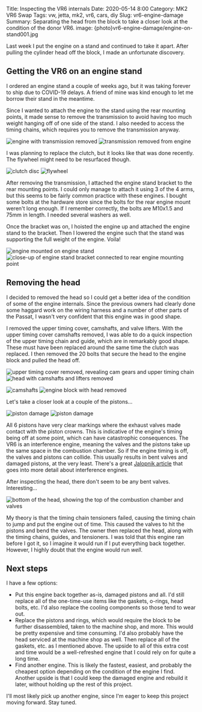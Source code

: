 Title: Inspecting the VR6 internals
Date: 2020-05-14 8:00
Category: MK2 VR6 Swap
Tags: vw, jetta, mk2, vr6, cars, diy
Slug: vr6-engine-damage
Summary: Separating the head from the block to take a closer look at the condition of the donor VR6.
image: {photo}vr6-engine-damage/engine-on-stand001.jpg

Last week I put the engine on a stand and continued to take it apart.  After pulling the cylinder head off the block, I made an unfortunate discovery.

## Getting the VR6 on an engine stand
I ordered an engine stand a couple of weeks ago, but it was taking forever to ship due to COVID-19 delays.  A friend of mine was kind enough to let me borrow their stand in the meantime.

Since I wanted to attach the engine to the stand using the rear mounting points, it made sense to remove the transmission to avoid having too much weight hanging off of one side of the stand.  I also needed to access the timing chains, which requires you to remove the transmission anyway.

![engine with transmission removed]({lightbox}vr6-engine-damage/engine-without-trans001.jpg) ![transmission removed from engine]({lightbox}vr6-engine-damage/transmission001.jpg)

I was planning to replace the clutch, but it looks like that was done recently.  The flywheel might need to be resurfaced though.

![clutch disc]({lightbox}vr6-engine-damage/clutch-disc001.jpg) ![flywheel]({lightbox}vr6-engine-damage/flywheel001.jpg)

After removing the transmission, I attached the engine stand bracket to the rear mounting points.  I could only manage to attach it using 3 of the 4 arms, but this seems to be fairly common practice with these engines.  I bought some bolts at the hardware store since the bolts for the rear engine mount weren't long enough.  If I remember correctly, the bolts are M10x1.5 and 75mm in length.  I needed several washers as well.

Once the bracket was on, I hoisted the engine up and attached the engine stand to the bracket.  Then I lowered the engine such that the stand was supporting the full weight of the engine.  Voila!

![engine mounted on engine stand]({lightbox}vr6-engine-damage/engine-on-stand001.jpg) ![close-up of engine stand bracket connected to rear engine mounting point]({lightbox}vr6-engine-damage/engine-on-stand002.jpg)

## Removing the head
I decided to removed the head so I could get a better idea of the condition of some of the engine internals.  Since the previous owners had clearly done some haggard work on the wiring harness and a number of other parts of the Passat, I wasn't very confident that this engine was in good shape.  

I removed the upper timing cover, camshafts, and valve lifters.  With the upper timing cover camshafts removed, I was able to do a quick inspection of the upper timing chain and guide, which are in remarkably good shape.  These must have been replaced around the same time the clutch was replaced.  I then removed the 20 bolts that secure the head to the engine block and pulled the head off.

![upper timing cover removed, revealing cam gears and upper timing chain]({lightbox}vr6-engine-damage/upper-timing-chain001.jpg) ![head with camshafts and lifters removed]({lightbox}vr6-engine-damage/head-lifters-removed001.jpg)

![camshafts]({lightbox}vr6-engine-damage/camshafts001.jpg) ![engine block with head removed]({lightbox}vr6-engine-damage/block-head-removed001.jpg)

Let's take a closer look at a couple of the pistons...

![piston damage]({lightbox}vr6-engine-damage/piston-damage001.jpg) ![piston damage]({lightbox}vr6-engine-damage/piston-damage002.jpg)

All 6 pistons have very clear markings where the exhaust valves made contact with the piston crowns.  This is indicative of the engine's timing being off at some point, which can have catastrophic consequences.  The VR6 is an interference engine, meaning the valves and the pistons take up the same space in the combustion chamber.  So if the engine timing is off, the valves and pistons can collide.  This usually results in bent valves and damaged pistons, at the very least.  There's a great [Jalopnik article](https://jalopnik.com/heres-what-interference-engines-are-and-why-they-exist-1823935549) that goes into more detail about interference engines.

After inspecting the head, there don't seem to be any bent valves.  Interesting...

![bottom of the head, showing the top of the combustion chamber and valves]({lightbox}vr6-engine-damage/head-bottom001.jpg)

My theory is that the timing chain tensioners failed, causing the timing chain to jump and put the engine out of time.  This caused the valves to hit the pistons and bend the valves.  The owner then replaced the head, along with the timing chains, guides, and tensioners.  I was told that this engine ran before I got it, so I imagine it would run if I put everything back together.  However, I highly doubt that the engine would run _well_.

## Next steps
I have a few options:

- Put this engine back together as-is, damaged pistons and all.  I'd still replace all of the one-time-use items like the gaskets, o-rings, head bolts, etc.  I'd also replace the cooling components so those tend to wear out.
- Replace the pistons and rings, which would require the block to be further disassembled, taken to the machine shop, and more.  This would be pretty expensive and time consuming.  I'd also probably have the head serviced at the machine shop as well.  Then replace all of the gaskets, etc. as I mentioned above.  The upside to all of this extra cost and time would be a well-refreshed engine that I could rely on for quite a long time.
- Find another engine.  This is likely the fastest, easiest, and probably the cheapest option depending on the condition of the engine I find.  Another upside is that I could keep the damaged engine and rebuild it later, without holding up the rest of this project.

I'll most likely pick up another engine, since I'm eager to keep this project moving forward.  Stay tuned.
